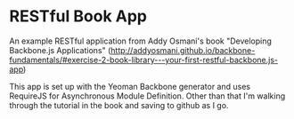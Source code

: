RESTful Book App
================

An example RESTful application from Addy Osmani's book "Developing Backbone.js Applications" (http://addyosmani.github.io/backbone-fundamentals/#exercise-2-book-library---your-first-restful-backbone.js-app)

This app is set up with the Yeoman Backbone generator and uses RequireJS for Asynchronous Module Definition. Other than that I'm walking through the tutorial in the book and saving to github as I go.
